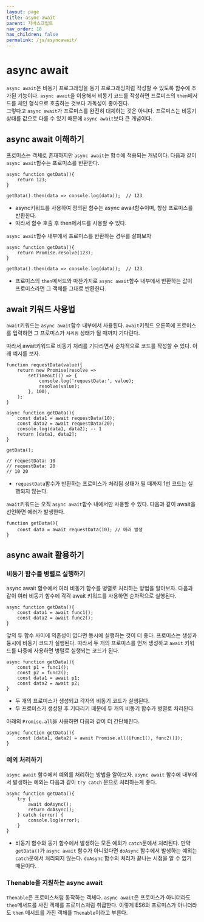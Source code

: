 ```yaml
---
layout: page
title: async await
parent: 자바스크립트
nav_order: 18
has_children: false
permalink: /js/asyncawait/
---
```


# async await

`async await`은 비동기 프로그래밍을 동기 프로그래밍처럼 작성할 수 있도록 함수에 추가된 기능이다. `async await`을 이용해서 비동기 코드를 작성하면 프로미스의 `then`메서드를 체인 형식으로 호출하는 것보다 가독성이 좋아진다.  
그렇다고 `async await`가 프로미스를 완전히 대체하는 것은 아니다. 프로미스는 비동기 상태를 값으로 다룰 수 있기 때문에 `async await`보다 큰 개념이다.

## async await 이해하기

프로미스는 객체로 존재하지만 `async await`는 함수에 적용되는 개념이다. 다음과 같이 `async await`함수는 프로미스를 반환한다.

```
async function getData(){
    return 123;
}

getData().then(data => console.log(data));  // 123
```

- async키워드를 사용하여 정의된 함수는 async await함수이며, 항상 프로미스를 반환한다.
- 따라서 함수 호출 후 then메서드를 사용할 수 있다.

`async await`함수 내부에서 프로미스를 반환하는 경우를 살펴보자

```
async function getData(){
    return Promise.resolve(123);
}

getData().then(data => console.log(data));  // 123
```

- 프로미스의 `then`메서드와 마찬가지로 `async await`함수 내부에서 반환하는 값이 프로미스라면 그 객체를 그대로 반환한다.


## await 키워드 사용법

`await`키워드는 `async await`함수 내부에서 사용된다. `await`키워드 오른쪽에 프로미스를 입력하면 그 프로미스가 `처리됨` 상태가 될 때까지 기다린다.

따라서 await키워드로 비동기 처리를 기다리면서 순차적으로 코드를 작성할 수 있다. 아래 예시를 보자.

```
function requestData(value){
    return new Promise(resolve => 
        setTimeout(() => {
            console.log('requestData:', value);
            resolve(value);
        }, 100),
    );
}

async function getData(){
    const data1 = await requestData(10);
    const data2 = await requestData(20);
    console.log(data1, data2); -- 1
    return [data1, data2];
}

getData();

// requestData: 10
// requestData: 20
// 10 20
```

- `requestData`함수가 반환하는 프로미스가 처리됨 상태가 될 때까지 1번 코드는 실행되지 않는다.

`await`키워드는 오직 `async await`함수 내에서만 사용할 수 있다. 다음과 같이 await을 선언하면 에러가 발생한다.

```
function getData(){
    const data = await requestData(10); // 에러 발생
}
```

## async await 활용하기

### 비동기 함수를 병렬로 실행하기

async await 함수에서 여러 비동기 함수를 병렬로 처리하는 방법을 알아보자. 다음과 같이 여러 비동기 함수에 각각 await 키워드를 사용하면 순차적으로 실행된다.

```
async function getData(){
    const data1 = await func1();
    const data2 = await func2();
}
```

앞의 두 함수 사이에 의존성이 없다면 동시에 실행하는 것이 더 좋다. 프로미스는 생성과 듕시에 비동기 코드가 실행된다. 따라서 두 개의 프로미스를 먼저 생성하고 `await` 키워드를 나중에 사용하면 병렬로 실행되는 코드가 된다.

```
async function getData(){
    const p1 = func1();
    const p2 = func2();
    const data1 = await p1;
    const data2 = await p2;
}
```

- 두 개의 프로미스가 생성되고 각자의 비동기 코드가 실행된다.
- 두 프로미스가 생성된 후 기다리기 때문에 두 개의 비동기 함수가 병렬로 처리된다.

아래의 `Promise.all`을 사용하면 다음과 같이 더 간단해진다.

```
async function getData(){
    const [data1, data2] = await Promise.all([func1(), func2()]);
}
```

### 예외 처리하기

`async await` 함수에서 예외를 처리하는 방법을 알아보자. `async await` 함수에 내부에서 발생하는 예외는 다음과 같이 `try catch` 문으로 처리하는게 좋다.

```
async function getData(){
    try {
        await doAsync();
        return doAsync();
    } catch (error) {
        console.log(error);
    }
}
```

- 비동기 함수와 동기 함수에서 발생하는 모든 예외가 `catch`문에서 처리된다.
만약 `getData()`가 `async await` 함수가 아니었다면 `doAsync` 함수에서 발생하는 예외는 `catch`문에서 처리되지 않는다. `doAsync` 함수의 처리가 끝나는 시점을 알 수 없기 때문이다.

### Thenable을 지원하는 async await

`Thenable`은 프로미스처럼 동작하는 객체다. `async await`은 프로미스가 아니더라도 `then`메서드를 사진 객체를 프로미스처럼 취급한다. 이렇게 ES6의 프로미스가 아니더라도 `then` 메서드를 가진 객체를 `Thenable`이라고 부른다.

